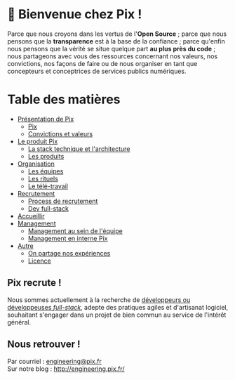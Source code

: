 # 👋 Bienvenue chez Pix !

Parce que nous croyons dans les vertus de l'**Open Source** ; parce que nous pensons que la **transparence** est à la base de la confiance ; parce qu'enfin nous pensons que la vérité se situe quelque part **au plus près du code** ; nous partageons avec vous des ressources concernant nos valeurs, nos convictions, nos façons de faire ou de nous organiser en tant que concepteurs et conceptrices de services publics numériques.


Table des matières
=================

* [Présentation de Pix](presentation)
    * [Pix](presentation/pix.md)
    * [Convictions et valeurs](presentation/convictions-et-valeurs.md)
* [Le produit Pix](produit)
    * [La stack technique et l'architecture](produit/stack.md)
    * [Les produits](produit/produits.md)
* [Organisation](organisation)
    * [Les équipes](organisation/equipes.md)
    * [Les rituels](organisation/rituels.md)
    * [Le télé-travail](organisation/teletravail.md)
* [Recrutement](recrutement)
    * [Process de recrutement](recrutement/processus-de-recrutement.md)
    * [Dev full-stack](recrutement/dev-full-stack.md)
* [Accueillir](onboarding)
* [Management](management)
    * [Management au sein de l'équipe](management/management-par-team.md)
    * [Management en interne Pix](management/management-pix.md)
* [Autre](autre)
    * [On partage nos expériences](autre/partage.md)
    * [Licence](autre/licence.md)
    

## Pix recrute !

Nous sommes actuellement à la recherche de [développeurs ou développeuses *full-stack*](recrutement), adepte des pratiques agiles et d'artisanat logiciel, souhaitant s'engager dans un projet de bien commun au service de l'intérêt général.

## Nous retrouver !

Par courriel : engineering@pix.fr  
Sur notre blog : http://engineering.pix.fr/
